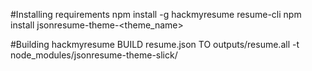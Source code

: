 #Installing requirements
    npm install -g hackmyresume resume-cli
    npm install jsonresume-theme-<theme_name>

#Building
    hackmyresume BUILD resume.json TO outputs/resume.all -t node_modules/jsonresume-theme-slick/